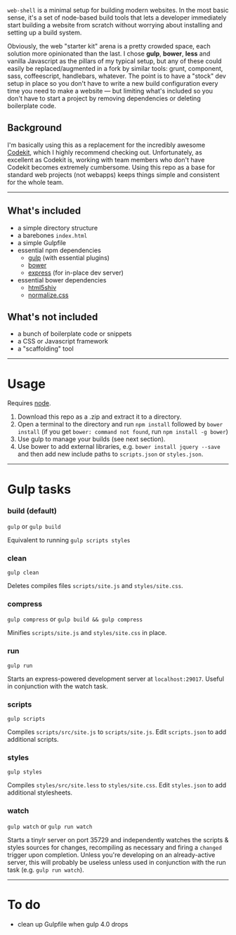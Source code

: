 `web-shell` is a minimal setup for building modern websites. In the most basic sense, it's a set of node-based build tools that lets a developer immediately start building a website from scratch without worrying about installing and setting up a build system.

Obviously, the web "starter kit" arena is a pretty crowded space, each solution more opinionated than the last. I chose **gulp**, **bower**, **less** and vanilla Javascript as the pillars of my typical setup, but any of these could easily be replaced/augmented in a fork by similar tools: grunt, component, sass, coffeescript, handlebars, whatever. The point is to have a "stock" dev setup in place so you don't have to write a new build configuration every time you need to make a website — but limiting what's included so you don't have to start a project by removing dependencies or deleting boilerplate code.

## Background

I'm basically using this as a replacement for the incredibly awesome [Codekit](http://incident57.com/codekit), which I highly recommend checking out. Unfortunately, as excellent as Codekit is, working with team members who don't have Codekit becomes extremely cumbersome. Using this repo as a base for standard web projects (not webapps) keeps things simple and consistent for the whole team.

---

## What's included

* a simple directory structure
* a barebones `index.html`
* a simple Gulpfile
* essential npm dependencies
	* [gulp](http://gulpjs.com) (with essential plugins)
	* [bower](http://bower.io)
	* [express](http://expressjs.com) (for in-place dev server)
* essential bower dependencies
	* [html5shiv](https://github.com/aFarkas/html5shiv)
	* [normalize.css](http://necolas.github.io/normalize.css)

## What's not included

* a bunch of boilerplate code or snippets
* a CSS or Javascript framework
* a "scaffolding" tool

---

# Usage

Requires [node](http://nodejs.org).

1. Download this repo as a .zip and extract it to a directory.
2. Open a terminal to the directory and run `npm install` followed by `bower install` (if you get `bower: command not found`, run `npm install -g bower`)
3. Use gulp to manage your builds (see next section).
4. Use bower to add external libraries, e.g. `bower install jquery --save` and then add new include paths to `scripts.json` or `styles.json`.

---

# Gulp tasks

### build (default)

`gulp` or `gulp build`

Equivalent to running `gulp scripts styles`

### clean

`gulp clean`

Deletes compiles files `scripts/site.js` and `styles/site.css`.

### compress

`gulp compress` or `gulp build && gulp compress`

Minifies `scripts/site.js` and `styles/site.css` in place.

### run

`gulp run`

Starts an express-powered development server at `localhost:29017`. Useful in conjunction with the watch task.

### scripts

`gulp scripts`

Compiles `scripts/src/site.js` to `scripts/site.js`. Edit `scripts.json` to add additional scripts.

### styles

`gulp styles`

Compiles `styles/src/site.less` to `styles/site.css`. Edit `styles.json` to add additional stylesheets.

### watch

`gulp watch` or `gulp run watch`

Starts a tinylr server on port 35729 and independently watches the scripts & styles sources for changes, recompiling as necessary and firing a `changed` trigger upon completion. Unless you're developing on an already-active server, this will probably be useless unless used in conjunction with the run task (e.g. `gulp run watch`).

---

# To do

* clean up Gulpfile when gulp 4.0 drops
